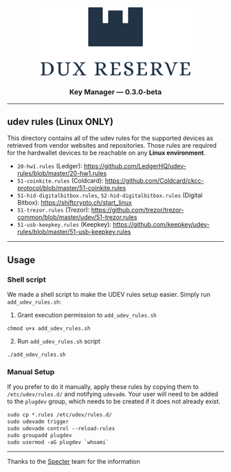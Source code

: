<p align="center">
  <img src=../public/img/logos/dux-logo-with-text.svg width="350" title="Dux Reserve">
</p>
<h3 align="center">
  Key Manager — 0.3.0-beta
</h3>


----


## udev rules (Linux ONLY)

This directory contains all of the udev rules for the supported devices as retrieved from vendor websites and repositories.
Those rules are required for the hardwallet devices to be reachable on any **Linux environment**.

 - `20-hw1.rules` (Ledger): https://github.com/LedgerHQ/udev-rules/blob/master/20-hw1.rules
 - `51-coinkite.rules` (Coldcard): https://github.com/Coldcard/ckcc-protocol/blob/master/51-coinkite.rules
 - `51-hid-digitalbitbox.rules`, `52-hid-digitalbitbox.rules` (Digital Bitbox): https://shiftcrypto.ch/start_linux
 - `51-trezor.rules` (Trezor): https://github.com/trezor/trezor-common/blob/master/udev/51-trezor.rules
 - `51-usb-keepkey.rules` (Keepkey): https://github.com/keepkey/udev-rules/blob/master/51-usb-keepkey.rules


----


## Usage

### Shell script

We made a shell script to make the UDEV rules setup easier. Simply run `add_udev_rules.sh`:

1. Grant execution permission to `add_udev_rules.sh`

```
chmod u+x add_udev_rules.sh
```

2. Run `add_udev_rules.sh` script

```
./add_udev_rules.sh
```

### Manual Setup

If you prefer to do it manually, apply these rules by copying them to `/etc/udev/rules.d/` and notifying `udevadm`.
Your user will need to be added to the `plugdev` group, which needs to be created if it does not already exist.

```
sudo cp *.rules /etc/udev/rules.d/
sudo udevadm trigger
sudo udevadm control --reload-rules
sudo groupadd plugdev
sudo usermod -aG plugdev `whoami`
```


----


Thanks to the [Specter](https://github.com/cryptoadvance/specter-desktop/tree/master/udev) team for the information